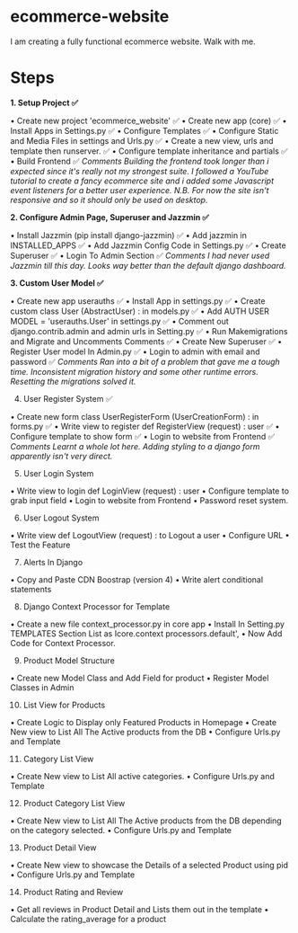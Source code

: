# ecommerce-website
I am creating a fully functional ecommerce website. Walk with me.

# Steps

**1. Setup Project ✅**

• Create new project 'ecommerce_website' ✅
• Create new app (core) ✅
• Install Apps in Settings.py ✅
• Configure Templates ✅
• Configure Static and Media Files in settings and Urls.py ✅
• Create a new view, urls and template then runserver. ✅
• Configure template inheritance and partials ✅
• Build Frontend ✅
_Comments_
_Building the frontend took longer than i expected since it's really not my strongest suite. I followed a YouTube tutorial to create a fancy ecommerce site and i added some Javascript event listeners for a better user experience. N.B. For now the site isn't responsive and so it should only be used on desktop._

**2. Configure Admin Page, Superuser and Jazzmin  ✅** 

• Install Jazzmin (pip install django-jazzmin) ✅
• Add jazzmin in INSTALLED_APPS ✅
• Add Jazzmin Config Code in Settings.py ✅
• Create Superuser ✅
• Login To Admin Section ✅
_Comments_
_I had never used Jazzmin till this day. Looks way better than the default django dashboard._

**3. Custom User Model ✅**

• Create new app userauths ✅
• Install App in settings.py ✅
• Create custom class User (AbstractUser) : in models.py ✅
• Add AUTH USER MODEL = 'userauths.User' in settings.py ✅
• Comment out django.contrib.admin and admin urls in Setting.py ✅
• Run Makemigrations and Migrate and Uncomments Comments ✅
• Create New Superuser ✅
• Register User model In Admin.py ✅
• Login to admin with email and password ✅
_Comments_
_Ran into a bit of a problem that gave me a tough time. Inconsistent migration history and some other runtime errors. Resetting the migrations solved it._

4. User Register System ✅

• Create new form class UserRegisterForm (UserCreationForm) : in forms.py ✅
• Write view to register def RegisterView (request) : user ✅
• Configure template to show form ✅
• Login to website from Frontend ✅
_Comments_
_Learnt a whole lot here. Adding styling to a django form apparently isn't very direct._

5. User Login System

• Write view to login def LoginView (request) : user
• Configure template to grab input field
• Login to website from Frontend
• Password reset system.

6. User Logout System

• Write view def LogoutView (request) : to Logout a user
• Configure URL
• Test the Feature

7. Alerts In Django

• Copy and Paste CDN Boostrap (version 4)
• Write alert conditional statements

8. Django Context Processor for Template

• Create a new file context_processor.py in core app
• Install In Setting.py TEMPLATES Section List as Icore.context processors.default',
• Now Add Code for Context Processor.

9. Product Model Structure

• Create new Model Class and Add Field for product
• Register Model Classes in Admin

10. List View for Products

• Create Logic to Display only Featured Products in Homepage
• Create New view to List All The Active products from the DB
• Configure Urls.py and Template

11. Category List View

• Create New view to List All active categories.
• Configure Urls.py and Template


12. Product Category List View

• Create New view to List All The Active products from the DB depending on the category selected.
• Configure Urls.py and Template

13. Product Detail View

• Create New view to showcase the Details of a selected Product using pid
• Configure Urls.py and Template

14. Product Rating and Review

• Get all reviews in Product Detail and Lists them out in the template
• Calculate the rating_average for a product
